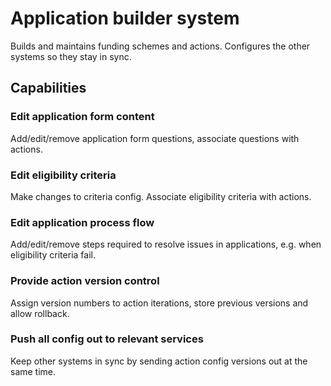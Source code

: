 # Application builder system

Builds and maintains funding schemes and actions. Configures the other systems so they stay in sync.

## Capabilities

### Edit application form content

Add/edit/remove application form questions, associate questions with actions.

### Edit eligibility criteria

Make changes to criteria config. Associate eligibility criteria with actions.

### Edit application process flow

Add/edit/remove steps required to resolve issues in applications, e.g. when eligibility criteria fail.

### Provide action version control

Assign version numbers to action iterations, store previous versions and allow rollback.

### Push all config out to relevant services

Keep other systems in sync by sending action config versions out at the same time.
